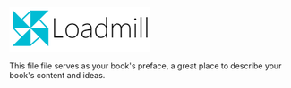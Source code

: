 ![](/assets/email_title_blue_black.png)

This file file serves as your book's preface, a great place to describe your book's content and ideas.

